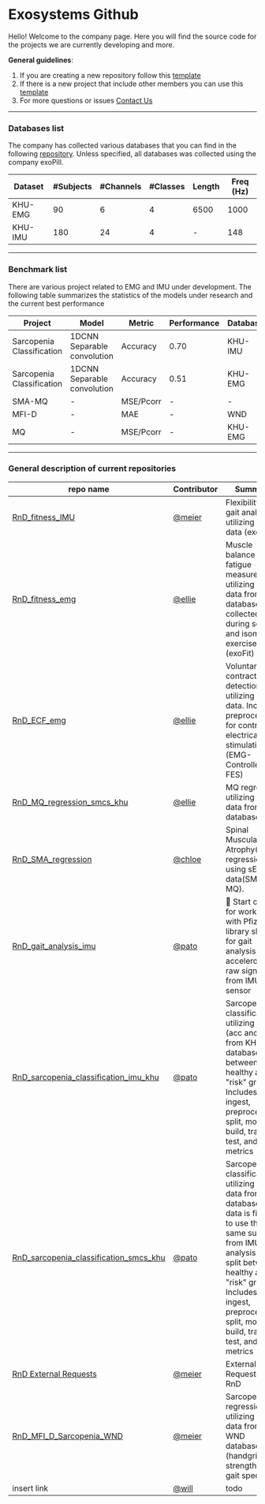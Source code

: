 # Exosystems Github

Hello! Welcome to the company page. 
Here you will find the source code for the projects we are currently developing and more.

**General guidelines**: 
1. If you are creating a new repository follow this [template](https://github.com/Exosystems/RnD_template_repo) 
2. If there is a new project that include other members you can use this [template](https://github.com/orgs/Exosystems/projects/18)
3. For more questions or issues [Contact Us](mailto:exosystems@exosystems.io)
   
---

### Databases list

The company has collected various databases that you can find in the following [repository](https://github.com/Exosystems/databases).
Unless specified, all databases was collected using the company exoPill. 

| Dataset | #Subjects| #Channels | #Classes | Length | Freq (Hz) |
| --- | --- | --- | --- | --- | --- |
| KHU-EMG | 90 | 6 | 4 | 6500 | 1000 |
| KHU-IMU | 180 | 24 | 4 | - | 148 |

---

### Benchmark list

There are various project related to EMG and IMU under development. The following table summarizes the statistics of the models under research and the current best performance

| Project | Model | Metric| Performance | Database | Repo |
| --- | --- | --- | --- | --- |--- |
| Sarcopenia Classification | 1DCNN Separable convolution | Accuracy | 0.70 | KHU-IMU | link |
| Sarcopenia Classification | 1DCNN Separable convolution | Accuracy | 0.51 | KHU-EMG | link |
| SMA-MQ | - | MSE/Pcorr | - | - | link |
| MFI-D | - | MAE | - | WND | link |
| MQ | - | MSE/Pcorr | - | KHU-EMG | link |

---

### General description of current repositories

| repo name | Contributor| Summary |
| --- | --- | --- |
| [RnD_fitness_IMU](https://github.com/Exosystems/RnD_fitness_IMU) | [@meier](https://github.com/Meier0105) | Flexibility and gait analysis utilizing IMU data (exoFit) |
| [RnD_fitness_emg](https://github.com/Exosystems/RnD_fitness_emg) | [@ellie](https://github.com/ellie-exo) | Muscle balance and fatigue measurement utilizing EMG data from our database, collected during squat and isometric exercises (exoFit) |
| [RnD_ECF_emg](https://github.com/Exosystems/RnD_ECF_emg) | [@ellie](https://github.com/ellie-exo) | Voluntary contraction detection utilizing EMG data. Includes preprocessing for controlling electrical stimulation (EMG-Controlled FES) |
| [RnD_MQ_regression_smcs_khu](https://github.com/Exosystems/RnD_MQ_regression_smcs_khu) | [@ellie](https://github.com/ellie-exo) | MQ regression utilizing SMCS data from KHU database |
| [RnD_SMA_regression](https://github.com/Exosystems/RnD_SMA_regression) | [@chloe](https://github.com/soyoung-exo) | Spinal Muscular Atrophy(SMA) regression using sEMG data(SMA-MQ).|
| [RnD_gait_analysis_imu](https://github.com/Exosystems/RnD_gait_analysis_imu) | [@pato](https://github.com/patoalejor-exo)| 🏃 Start code for working with Pfizer's library skdh for gait analysis using accelerometer raw signal from IMU sensor |
| [RnD_sarcopenia_classification_imu_khu](https://github.com/Exosystems/RnD_sarcopenia_classification_imu_khu)| [@pato](https://github.com/patoalejor-exo) | Sarcopenia classification utilizing 4 IMU (acc and gyro) from KHU database between healthy and "risk" groups. Includes data ingest, preprocessing, split, model build, train, test, and metrics|
| [RnD_sarcopenia_classification_smcs_khu](https://github.com/Exosystems/RnD_sarcopenia_classification_smcs_khu)| [@pato](https://github.com/patoalejor-exo) | Sarcopenia classification utilizing SMCS data from KHU database, the data is filtered to use the same subjects from IMU analysis and split between healthy and "risk" groups. Includes data ingest, preprocessing, split, model build, train, test, and metrics|
| [RnD External Requests](https://github.com/Exosystems/RnD_External_Requests)| [@meier](https://github.com/Meier0105)| External Requests to RnD|
| [RnD_MFI_D_Sarcopenia_WND](https://github.com/Exosystems/RnD_MFI_D_Sarcopenia_WND)| [@meier](https://github.com/Meier0105)| Sarcopenia regression utilizing SMCS data from WND database (handgrip strength, SMI, gait speed)|
| insert link | [@will](https://github.com/ExosystemsWill) | todo |

